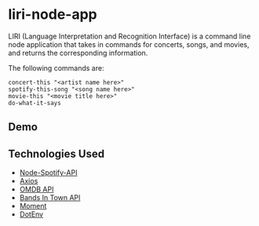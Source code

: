 # liri-node-app
LIRI (Language Interpretation and Recognition Interface) is a command line node application that
takes in commands for concerts, songs, and movies, and returns the corresponding information.

The following commands are:
```
concert-this "<artist name here>"
spotify-this-song "<song name here>"
movie-this "<movie title here>"
do-what-it-says
```

## Demo

## Technologies Used
* [Node-Spotify-API](https://www.npmjs.com/package/node-spotify-api)
* [Axios](https://www.npmjs.com/package/axios)
* [OMDB API](http://www.omdbapi.com) 
* [Bands In Town API](http://www.artists.bandsintown.com/bandsintown-api)
* [Moment](https://www.npmjs.com/package/moment)
* [DotEnv](https://www.npmjs.com/package/dotenv)